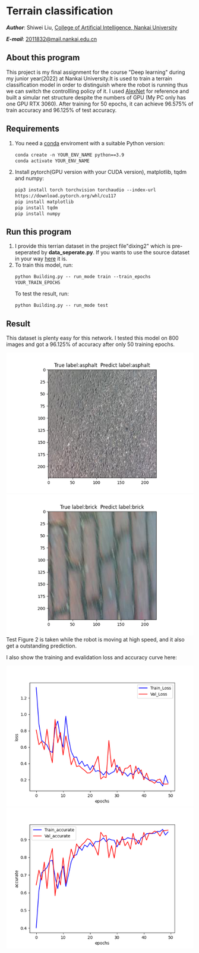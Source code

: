# Terrain classification
***Author***: Shiwei Liu, [College of Artificial Intelligence, Nankai University](https://aien.nankai.edu.cn/)

***E-mail***: 2011832@mail.nankai.edu.cn

## About this program
This project is my final assignment for the course "Deep learning" during my junior year(2022) at Nankai University.It is used to train a terrain classification model in order to distinguish where the robot is running thus we can switch the controllling policy of it. I used [AlexNet](https://proceedings.neurips.cc/paper_files/paper/2012/file/c399862d3b9d6b76c8436e924a68c45b-Paper.pdf) for reference and built a simular net structure despite the numbers of GPU (My PC only has one GPU RTX 3060). After training for 50 epochs, it can achieve 96.575% of train accuracy and 96.125% of test accuracy. 

## Requirements
1. You need a [conda](https://www.anaconda.com) enviroment with a suitable Python version:
    ```
    conda create -n YOUR_ENV_NAME python==3.9
    conda activate YOUR_ENV_NAME
    ```
2. Install pytorch(GPU version with your CUDA version), matplotlib, tqdm and numpy:
   ```
   pip3 install torch torchvision torchaudio --index-url https://download.pytorch.org/whl/cu117
   pip install matplotlib
   pip install tqdm
   pip install numpy
   ```
## Run this program
1. I provide this terrian dataset in the project file"dixing2" which is pre-seperated by **data_seperate.py**. If you wants to use the source dataset in your way [here](https://drive.google.com/file/d/1hNgvmXk9PifjSBLo2L4cESjqi8ncOcG7/view?usp=sharing) it is.
2. To train this model, run:
   ```
   python Building.py -- run_mode train --train_epochs YOUR_TRAIN_EPOCHS
   ```
   To test the result, run:
   ```
   python Building.py -- run_mode test
   ```
## Result
This dataset is plenty easy for this network. I tested this model on 800 images and got a 96.125% of accuracy after only 50 training epochs.

![test](./imgs/test1.png)
![test](./imgs/test2.png)
Test Figure 2 is taken while the robot is moving at high speed, and it also get a outstanding prediction.

I also show the training and evalidation loss and accuracy curve here:

![curve1](./imgs/curve1.png)
![curve2](./imgs/curve2.png) 
